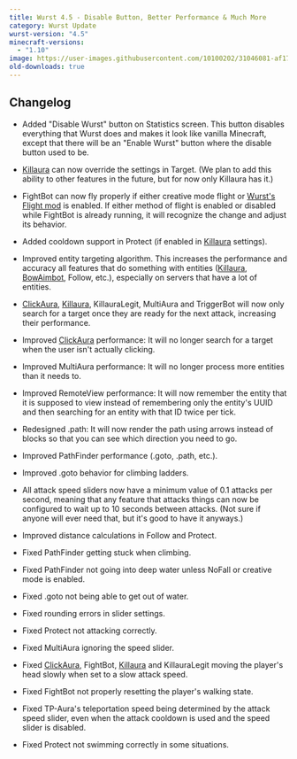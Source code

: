 ```yaml
---
title: Wurst 4.5 - Disable Button, Better Performance & Much More
category: Wurst Update
wurst-version: "4.5"
minecraft-versions:
  - "1.10"
image: https://user-images.githubusercontent.com/10100202/31046081-af1710ac-a5f2-11e7-8be3-d93be3a86537.jpg
old-downloads: true
---
```

## Changelog

- Added "Disable Wurst" button on Statistics screen. This button disables everything that Wurst does and makes it look like vanilla Minecraft, except that there will be an "Enable Wurst" button where the disable button used to be.

- [Killaura](https://wiki.wurstclient.net/killaura) can now override the settings in Target. (We plan to add this ability to other features in the future, but for now only Killaura has it.)

- FightBot can now fly properly if either creative mode flight or [Wurst's Flight mod](https://wiki.wurstclient.net/flight) is enabled. If either method of flight is enabled or disabled while FightBot is already running, it will recognize the change and adjust its behavior.

- Added cooldown support in Protect (if enabled in [Killaura](https://wiki.wurstclient.net/killaura) settings).

- Improved entity targeting algorithm. This increases the performance and accuracy all features that do something with entities ([Killaura](https://wiki.wurstclient.net/killaura), [BowAimbot](https://wiki.wurstclient.net/bowaimbot), Follow, etc.), especially on servers that have a lot of entities.

- [ClickAura](https://wiki.wurstclient.net/clickaura), [Killaura](https://wiki.wurstclient.net/killaura), KillauraLegit, MultiAura and TriggerBot will now only search for a target once they are ready for the next attack, increasing their performance.

- Improved [ClickAura](https://wiki.wurstclient.net/clickaura) performance: It will no longer search for a target when the user isn't actually clicking.

- Improved MultiAura performance: It will no longer process more entities than it needs to.

- Improved RemoteView performance: It will now remember the entity that it is supposed to view instead of remembering only the entity's UUID and then searching for an entity with that ID twice per tick.

- Redesigned .path: It will now render the path using arrows instead of blocks so that you can see which direction you need to go.

- Improved PathFinder performance (.goto, .path, etc.).

- Improved .goto behavior for climbing ladders.

- All attack speed sliders now have a minimum value of 0.1 attacks per second, meaning that any feature that attacks things can now be configured to wait up to 10 seconds between attacks. (Not sure if anyone will ever need that, but it's good to have it anyways.)

- Improved distance calculations in Follow and Protect.

- Fixed PathFinder getting stuck when climbing.

- Fixed PathFinder not going into deep water unless NoFall or creative mode is enabled.

- Fixed .goto not being able to get out of water.

- Fixed rounding errors in slider settings.

- Fixed Protect not attacking correctly.

- Fixed MultiAura ignoring the speed slider.

- Fixed [ClickAura](https://wiki.wurstclient.net/clickaura), FightBot, [Killaura](https://wiki.wurstclient.net/killaura) and KillauraLegit moving the player's head slowly when set to a slow attack speed.

- Fixed FightBot not properly resetting the player's walking state.

- Fixed TP-Aura's teleportation speed being determined by the attack speed slider, even when the attack cooldown is used and the speed slider is disabled.

- Fixed Protect not swimming correctly in some situations.
